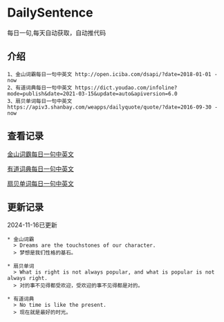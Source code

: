 # DailySentence

每日一句,每天自动获取，自动推代码

## 介绍

```
1、金山词霸每日一句中英文 http://open.iciba.com/dsapi/?date=2018-01-01 - now
2、有道词典每日一句中英文 https://dict.youdao.com/infoline?mode=publish&date=2021-03-15&update=auto&apiversion=6.0
3、扇贝单词每日一句中英文 https://apiv3.shanbay.com/weapps/dailyquote/quote/?date=2016-09-30 - now
```

## 查看记录

[金山词霸每日一句中英文](./data/iciba/)

[有道词典每日一句中英文](./data/youdao/)

[扇贝单词每日一句中英文](./data/shanbay/)

## 更新记录
2024-11-16已更新 
```
* 金山词霸
  > Dreams are the touchstones of our character.
  > 梦想是我们性格的基石。

* 扇贝单词
  > What is right is not always popular, and what is popular is not always right.
  > 对的事不见得都受欢迎，受欢迎的事不见得都是对的。

* 有道词典
  > No time is like the present.
  > 现在就是最好的时光。

```
